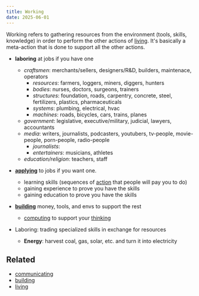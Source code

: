 ```yaml
---
title: Working
date: 2025-06-01
---
```

Working refers to gathering resources from the environment (tools, skills, knowledge) in order to perform the other actions of [living](/living). It's basically a meta-action that is done to support all the other actions.

- **laboring** at jobs if you have one
	- *craftsmen*: merchants/sellers, designers/R&D, builders, maintenace, operators
		- *resources*: farmers, loggers, miners, diggers, hunters
		- *bodies*: nurses, doctors, surgeons, trainers
		- *structures*: foundation, roads, carpentry, concrete, steel, fertilizers, plastics, pharmaceuticals
		- *systems*: plumbing, electrical, hvac
		- *machines*: roads, bicycles, cars, trains, planes
	- *government*: legislative, executive/military, judicial, lawyers, accountants
	- *media*: writers, journalists, podcasters, youtubers, tv-people, movie-people, porn-people, radio-people
		- *journalists*: 
		- *entertainers*: musicians, athletes
	- *education/religion*: teachers, staff
- **[applying](/applying)** to jobs if you want one.
	- learning skills (sequences of [action](/action) that people will pay you to do)
	- gaining experience to prove you have the skills
	- gaining education to prove you have the skills
- **[building](building.md)** money, tools, and envs to support the rest
	- [computing](/computing) to support your [thinking](/thinking)

- Laboring: trading specialized skills in exchange for resources
	- **Energy**: harvest coal, gas, solar, etc. and turn it into electricity

## Related
- [communicating](/communicating)
- [building](building.md)
- [living](/living)